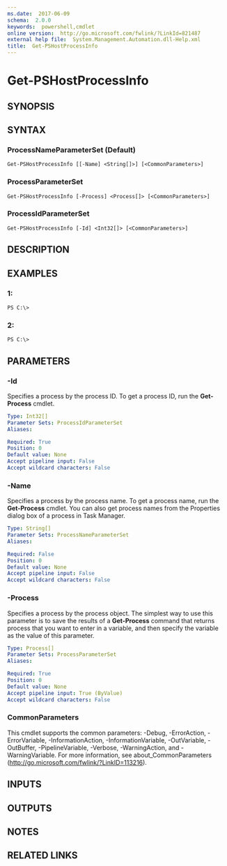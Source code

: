 ```yaml
---
ms.date:  2017-06-09
schema:  2.0.0
keywords:  powershell,cmdlet
online version:  http://go.microsoft.com/fwlink/?LinkId=821487
external help file:  System.Management.Automation.dll-Help.xml
title:  Get-PSHostProcessInfo
---
```


# Get-PSHostProcessInfo

## SYNOPSIS

## SYNTAX

### ProcessNameParameterSet (Default)
```
Get-PSHostProcessInfo [[-Name] <String[]>] [<CommonParameters>]
```

### ProcessParameterSet
```
Get-PSHostProcessInfo [-Process] <Process[]> [<CommonParameters>]
```

### ProcessIdParameterSet
```
Get-PSHostProcessInfo [-Id] <Int32[]> [<CommonParameters>]
```

## DESCRIPTION

## EXAMPLES

### 1:
```
PS C:\>
```

### 2:
```
PS C:\>
```

## PARAMETERS

### -Id
Specifies a process by the process ID. To get a process ID, run the **Get-Process** cmdlet.

```yaml
Type: Int32[]
Parameter Sets: ProcessIdParameterSet
Aliases: 

Required: True
Position: 0
Default value: None
Accept pipeline input: False
Accept wildcard characters: False
```

### -Name
Specifies a process by the process name. To get a process name, run the **Get-Process** cmdlet. You can also get process names from the Properties dialog box of a process in Task Manager.

```yaml
Type: String[]
Parameter Sets: ProcessNameParameterSet
Aliases: 

Required: False
Position: 0
Default value: None
Accept pipeline input: False
Accept wildcard characters: False
```

### -Process
Specifies a process by the process object. The simplest way to use this parameter is to save the results of a **Get-Process** command that returns process that you want to enter in a variable, and then specify the variable as the value of this parameter.

```yaml
Type: Process[]
Parameter Sets: ProcessParameterSet
Aliases: 

Required: True
Position: 0
Default value: None
Accept pipeline input: True (ByValue)
Accept wildcard characters: False
```

### CommonParameters
This cmdlet supports the common parameters: -Debug, -ErrorAction, -ErrorVariable, -InformationAction, -InformationVariable, -OutVariable, -OutBuffer, -PipelineVariable, -Verbose, -WarningAction, and -WarningVariable. For more information, see about_CommonParameters (http://go.microsoft.com/fwlink/?LinkID=113216).

## INPUTS

## OUTPUTS

## NOTES

## RELATED LINKS

